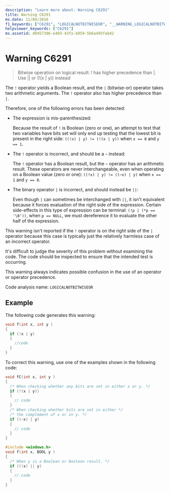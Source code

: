 ```yaml
---
description: "Learn more about: Warning C6291"
title: Warning C6291
ms.date: 11/04/2016
f1_keywords: ["C6291", "LOGICALNOTBITWISEOR", "__WARNING_LOGICALNOTBITWISEOR"]
helpviewer_keywords: ["C6291"]
ms.assetid: d0457386-e403-43fa-b959-5b6a495fab42
---
```

# Warning C6291

> Bitwise operation on logical result: ! has higher precedence than \|. Use \|\| or (!(x \| y)) instead

The `!` operator yields a Boolean result, and the `|` (bitwise-or) operator takes two arithmetic arguments. The `!` operator also has higher precedence than `|`.

Therefore, one of the following errors has been detected:

- The expression is mis-parenthesized:

   Because the result of `!` is Boolean (zero or one), an attempt to test that two variables have bits set will only end up testing that the lowest bit is present in the right side: `((!x) | y) != (!(x | y))` when `x == 0` and `y == 1`.

- The `!` operator is incorrect, and should be a `~` instead:

   The `!` operator has a Boolean result, but the `~` operator has an arithmetic result. These operators are never interchangeable, even when operating on a Boolean value (zero or one): `((!x) | y) != ((~x) | y)` when `x == 1` and `y == 0`.

- The binary operator `|` is incorrect, and should instead be `||`:

   Even though `|` can sometimes be interchanged with `||`, it isn't equivalent because it forces evaluation of the right side of the expression. Certain side-effects in this type of expression can be terminal: `(!p | (*p == '\0'))`, when `p == NULL`, we must dereference it to evaluate the other half of the expression.

This warning isn't reported if the `!` operator is on the right side of the `|` operator because this case is typically just the relatively harmless case of an incorrect operator.

It's difficult to judge the severity of this problem without examining the code. The code should be inspected to ensure that the intended test is occurring.

This warning always indicates possible confusion in the use of an operator or operator precedence.

Code analysis name: `LOGICALNOTBITWISEOR`

## Example

The following code generates this warning:

```cpp
void f(int x, int y )
{
  if (!x | y)
  {
    //code
  }
}
```

To correct this warning, use one of the examples shown in the following code:

```cpp
void fC(int x, int y )
{
  /* When checking whether any bits are set in either x or y. */
  if (!(x | y))
  {
    // code
  }
  /* When checking whether bits are set in either */
  /* the complement of x or in y. */
  if ((~x) | y)
  {
    // code
  }
}

#include <windows.h>
void f(int x, BOOL y )
{
  /* When y is a Boolean or Boolean result. */
  if ((!x) || y)
  {
    // code
  }
}
```
